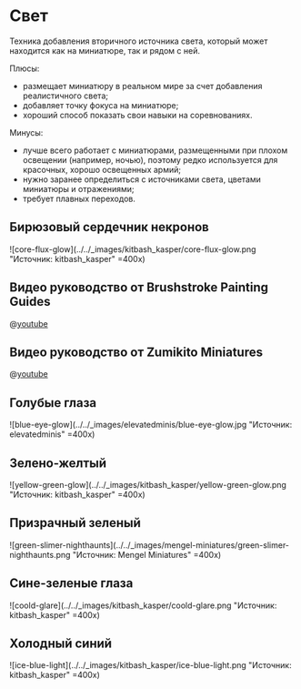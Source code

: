 # Свет

Техника добавления вторичного источника света, который может находится как на миниатюре, так и рядом с ней.

Плюсы:

- размещает миниатюру в реальном мире за счет добавления реалистичного света;
- добавляет точку фокуса на миниатюре;
- хороший способ показать свои навыки на соревнованиях.

Минусы:

- лучше всего работает с миниатюрами, размещенными при плохом освещении (например, ночью), поэтому редко используется для красочных, хорошо освещенных армий;
- нужно заранее определиться с источниками света, цветами миниатюры и отражениями;
- требует плавных переходов.

## Бирюзовый сердечник некронов

![core-flux-glow](../../_images/kitbash_kasper/core-flux-glow.png "Источник: kitbash_kasper" =400x)

## Видео руководство от Brushstroke Painting Guides

@[youtube](https://youtu.be/N9anFZQ9ALE?si=PPji3yx3nVBvB8Rd)

## Видео руководство от Zumikito Miniatures

@[youtube](https://youtu.be/lGxjc7cdwms?si=IOR0gDhHV-pQ1Cl-)

## Голубые глаза

![blue-eye-glow](../../_images/elevatedminis/blue-eye-glow.jpg "Источник: elevatedminis" =400x)

## Зелено-желтый

![yellow-green-glow](../../_images/kitbash_kasper/yellow-green-glow.png "Источник: kitbash_kasper" =400x)

## Призрачный зеленый

![green-slimer-nighthaunts](../../_images/mengel-miniatures/green-slimer-nighthaunts.png "Источник: Mengel Miniatures" =400x)

## Сине-зеленые глаза

![coold-glare](../../_images/kitbash_kasper/coold-glare.png "Источник: kitbash_kasper" =400x)

## Холодный синий

![ice-blue-light](../../_images/kitbash_kasper/ice-blue-light.png "Источник: kitbash_kasper" =400x)
